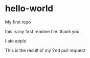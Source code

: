 # hello-world
My first repo

this is my first readme file. thank you.

I ate apple

This is the result of my 2nd pull request
